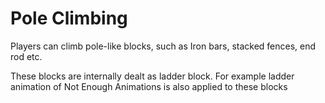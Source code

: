 # Pole Climbing

Players can climb pole-like blocks, such as Iron bars, stacked fences, end rod etc.

These blocks are internally dealt as ladder block.
For example ladder animation of Not Enough Animations is also applied to these blocks
